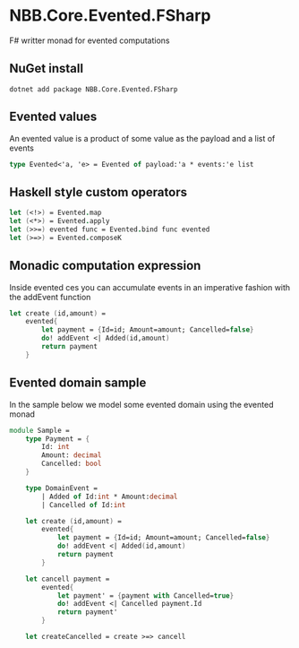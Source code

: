 # NBB.Core.Evented.FSharp

F# writter monad for evented computations

## NuGet install
```
dotnet add package NBB.Core.Evented.FSharp
```

## Evented values
An evented value is a product of some value as the payload and a list of events
```fsharp
type Evented<'a, 'e> = Evented of payload:'a * events:'e list
```

## Haskell style custom operators
```fsharp
let (<!>) = Evented.map
let (<*>) = Evented.apply
let (>>=) evented func = Evented.bind func evented
let (>=>) = Evented.composeK
```

## Monadic computation expression
Inside evented ces you can accumulate events in an imperative fashion with the addEvent function
```fsharp
let create (id,amount) =
    evented{
        let payment = {Id=id; Amount=amount; Cancelled=false}
        do! addEvent <| Added(id,amount)
        return payment
    }
```

## Evented domain sample
In the sample below we model some evented domain using the evented monad
```fsharp
module Sample =
    type Payment = {
        Id: int
        Amount: decimal
        Cancelled: bool
    }

    type DomainEvent = 
        | Added of Id:int * Amount:decimal
        | Cancelled of Id:int

    let create (id,amount) = 
        evented{
            let payment = {Id=id; Amount=amount; Cancelled=false}
            do! addEvent <| Added(id,amount)
            return payment
        }

    let cancell payment = 
        evented{
            let payment' = {payment with Cancelled=true}
            do! addEvent <| Cancelled payment.Id
            return payment'
        }

    let createCancelled = create >=> cancell
```




